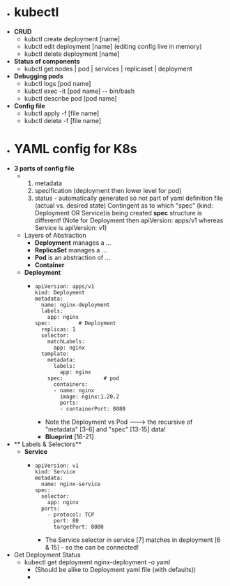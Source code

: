 - # kubectl
- **CRUD**
	- kubctl create deployment [name]
	- kubctl edit deployment [name]    (editing config live in memory)
	- kubctl delete deployment [name]
- **Status of components**
	- kubctl get nodes | pod | services | replicaset | deployment
- **Debugging pods**
	- kubctl logs [pod name]
	- kubctl exec -it [pod name] -- bin/bash
	- kubctl describe pod [pod name]
- **Config file**
	- kubctl apply -f [file name]
	- kubctl delete -f [file name]
- # YAML config for K8s
- **3 parts of config file**
	- 1. metadata
	  2. specification  (deployment then lower level for pod)
	  3. status - automatically generated so not part of yaml definition file  (actual vs. desired state)
	  Contingent as to which "spec" (kind: Deployment OR Service)is being created **spec** structure is different! 
	                           (Note for Deployment then apiVersion: apps/v1 whereas Service is apiVersion: v1)
	- Layers of Abstraction
		- **Deployment** manages a ...
		- **ReplicaSet** manages a  ...
		- **Pod** is an abstraction of ...
		- **Container**
	- **Deployment**
		- ```
		  apiVersion: apps/v1
		  kind: Deployment
		  metadata:
		    name: nginx-deployment
		    labels:
		      app: nginx
		  spec:         # Deployment
		    replicas: 1
		    selector:
		      matchLabels: 
		        app: nginx
		    template:
		      metadata:
		        labels:
		          app: nginx
		      spec:             # pod
		        containers:
		        - name: nginx
		          image: nginx:1.20.2
		          ports:
		          - containerPort: 8080
		  ```
			- Note the Deployment vs Pod ---> the recursive of "metadata" [3-6] and "spec" [13-15] data!
			- **Blueprint** [16-21]
- ** Labels & Selectors**
	- **Service**
		- ```
		  apiVersion: v1
		  kind: Service
		  metadata:
		    name: nginx-service
		  spec:
		    selector:
		      app: nginx
		    ports:
		      - protocol: TCP
		        port: 80
		        targetPort: 8080	
		  ```
			- The  Service selector in service [7] matches in deployment [6 & 15] - so the can be connected!
- Get Deployment Status
	- kubectl get deployment nginx-deployment -o yaml
		- (Should be alike to Deployment yaml file (with defaults))
		-